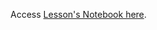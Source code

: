 Access [Lesson's Notebook here](https://github.com/rmotr-curriculum/base-python-curriculum/blob/master/unit-20-functional-programming/lesson-3-functional-programming-basics/Functional%20Programming.ipynb).
